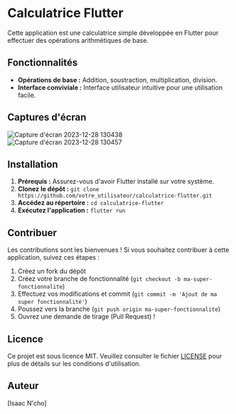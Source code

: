 # Calculatrice Flutter

Cette application est une calculatrice simple développée en Flutter pour effectuer des opérations arithmétiques de base.

## Fonctionnalités

- **Opérations de base :** Addition, soustraction, multiplication, division.
- **Interface conviviale :** Interface utilisateur intuitive pour une utilisation facile.

## Captures d'écran

![Capture d'écran 2023-12-28 130438](https://github.com/Isaac1676/IsaacCalculatorApp/assets/140208481/4c6d4ae6-25f5-429e-8624-1373a159c95e)
![Capture d'écran 2023-12-28 130457](https://github.com/Isaac1676/IsaacCalculatorApp/assets/140208481/a4eef698-b309-4381-bf8c-4520f8fb3dcb)

## Installation

1. **Prérequis :** Assurez-vous d'avoir Flutter installé sur votre système.
2. **Clonez le dépôt :** `git clone https://github.com/votre_utilisateur/calculatrice-flutter.git`
3. **Accédez au répertoire :** `cd calculatrice-flutter`
4. **Exécutez l'application :** `flutter run`

## Contribuer

Les contributions sont les bienvenues ! Si vous souhaitez contribuer à cette application, suivez ces étapes :

1. Créez un fork du dépôt
2. Créez votre branche de fonctionnalité (`git checkout -b ma-super-fonctionnalite`)
3. Effectuez vos modifications et commit (`git commit -m 'Ajout de ma super fonctionnalité'`)
4. Poussez vers la branche (`git push origin ma-super-fonctionnalite`)
5. Ouvrez une demande de tirage (Pull Request) !

## Licence

Ce projet est sous licence MIT. Veuillez consulter le fichier [LICENSE](LICENSE) pour plus de détails sur les conditions d'utilisation.

## Auteur

[Isaac N'cho]

